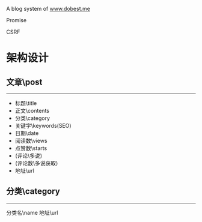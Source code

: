 A blog system of www.dobest.me

Promise

CSRF

# 架构设计
## 文章\post
-----------------
* 标题\title
* 正文\contents
* 分类\category
* 关键字\keywords(SEO)
* 日期\date
* 阅读数\views
* 点赞数\starts
* (评论\多说)
* (评论数\多说获取)
* 地址\url

## 分类\category
-----------------
分类名\name
地址\url